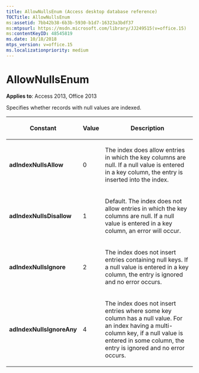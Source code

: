 ```yaml
---
title: AllowNullsEnum (Access desktop database reference)
TOCTitle: AllowNullsEnum
ms:assetid: 7bb42b38-6b3b-5930-b1d7-16323a3bdf37
ms:mtpsurl: https://msdn.microsoft.com/library/JJ249515(v=office.15)
ms:contentKeyID: 48545819
ms.date: 10/18/2018
mtps_version: v=office.15
ms.localizationpriority: medium
---
```


# AllowNullsEnum

**Applies to**: Access 2013, Office 2013

Specifies whether records with null values are indexed.


<table>
<colgroup>
<col />
<col />
<col />
</colgroup>
<thead>
<tr class="header">
<th><p>Constant</p></th>
<th><p>Value</p></th>
<th><p>Description</p></th>
</tr>
</thead>
<tbody>
<tr class="odd">
<td><p><strong>adIndexNullsAllow</strong></p></td>
<td><p>0</p></td>
<td><p>The index does allow entries in which the key columns are null. If a null value is entered in a key column, the entry is inserted into the index.</p></td>
</tr>
<tr class="even">
<td><p><strong>adIndexNullsDisallow</strong></p></td>
<td><p>1</p></td>
<td><p>Default. The index does not allow entries in which the key columns are null. If a null value is entered in a key column, an error will occur.</p></td>
</tr>
<tr class="odd">
<td><p><strong>adIndexNullsIgnore</strong></p></td>
<td><p>2</p></td>
<td><p>The index does not insert entries containing null keys. If a null value is entered in a key column, the entry is ignored and no error occurs.</p></td>
</tr>
<tr class="even">
<td><p><strong>adIndexNullsIgnoreAny</strong></p></td>
<td><p>4</p></td>
<td><p>The index does not insert entries where some key column has a null value. For an index having a multi-column key, if a null value is entered in some column, the entry is ignored and no error occurs.</p></td>
</tr>
</tbody>
</table>

